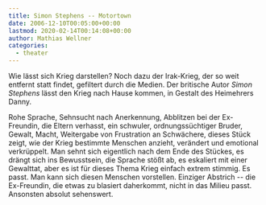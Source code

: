 ```yaml
---
title: Simon Stephens -- Motortown
date: 2006-12-10T00:05:00+00:00
lastmod: 2020-02-14T00:14:08+00:00
author: Mathias Wellner
categories:
  - theater
---
```

Wie lässt sich Krieg darstellen? Noch dazu der Irak-Krieg, der so weit entfernt statt findet, gefiltert durch die Medien. Der britische Autor _Simon Stephens_ lässt den Krieg nach Hause kommen, in Gestalt des Heimehrers Danny.
<!--more-->

Rohe Sprache, Sehnsucht nach Anerkennung, Abblitzen bei der Ex-Freundin, die Eltern verhasst, ein schwuler, ordnungssüchtiger Bruder, Gewalt, Macht, Weitergabe von Frustration an Schwächere, dieses Stück zeigt, wie der Krieg bestimmte Menschen anzieht, verändert und emotional verkrüppelt. Man sehnt sich eigentlich nach dem Ende des Stückes, es drängt sich ins Bewusstsein, die Sprache stößt ab, es eskaliert mit einer Gewalttat, aber es ist für dieses Thema Krieg einfach extrem stimmig. Es passt. Man kann sich diesen Menschen vorstellen. Einziger Abstrich -- die Ex-Freundin, die etwas zu blasiert daherkommt, nicht in das Milieu passt. Ansonsten absolut sehenswert.